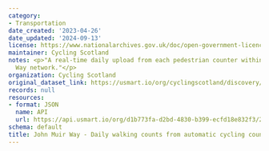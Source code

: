```yaml
---
category:
- Transportation
date_created: '2023-04-26'
date_updated: '2024-09-13'
license: https://www.nationalarchives.gov.uk/doc/open-government-licence/version/3/
maintainer: Cycling Scotland
notes: <p>"A real-time daily upload from each pedestrian counter within the John Muir
  Way network."</p>
organization: Cycling Scotland
original_dataset_link: https://usmart.io/org/cyclingscotland/discovery/discovery-view-detail/cfe6c3c2-8679-4c7d-afda-a2c5207154b4
records: null
resources:
- format: JSON
  name: API
  url: https://api.usmart.io/org/d1b773fa-d2bd-4830-b399-ecfd18e832f3/2614388f-b25c-4488-ae41-34d29f66f55c/1/urql
schema: default
title: John Muir Way - Daily walking counts from automatic cycling counters
---
```

